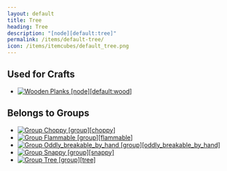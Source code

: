 ```yaml
---
layout: default
title: Tree
heading: Tree
description: "[node][default:tree]"
permalink: /items/default-tree/
icon: /items/itemcubes/default_tree.png
---
```



## Used for Crafts

<ul class="list-items">
    <li><a href="{{site.baseurl}}/items/default-wood/"><img src="{{site.baseurl}}/assets/img/items/itemcubes/default_wood.png" data-toggle="tooltip" title="Wooden Planks [node][default:wood]"></a></li>
</ul>


## Belongs to Groups

<ul class="list-items">
    <li><a href="{{site.baseurl}}/items/group-choppy/"><img src="{{site.baseurl}}/assets/img/items/group.png" data-toggle="tooltip" title="Group Choppy [group][choppy]"></a></li>
    <li><a href="{{site.baseurl}}/items/group-flammable/"><img src="{{site.baseurl}}/assets/img/items/group.png" data-toggle="tooltip" title="Group Flammable [group][flammable]"></a></li>
    <li><a href="{{site.baseurl}}/items/group-oddly-breakable-by-hand/"><img src="{{site.baseurl}}/assets/img/items/group.png" data-toggle="tooltip" title="Group Oddly_breakable_by_hand [group][oddly_breakable_by_hand]"></a></li>
    <li><a href="{{site.baseurl}}/items/group-snappy/"><img src="{{site.baseurl}}/assets/img/items/group.png" data-toggle="tooltip" title="Group Snappy [group][snappy]"></a></li>
    <li><a href="{{site.baseurl}}/items/group-tree/"><img src="{{site.baseurl}}/assets/img/items/group.png" data-toggle="tooltip" title="Group Tree [group][tree]"></a></li>
</ul>
